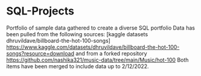 # SQL-Projects
Portfolio of sample data gathered to create a diverse SQL portfolio
Data has been pulled from the following sources: 
[kaggle datasets dhruvildave/billboard-the-hot-100-songs]
https://www.kaggle.com/datasets/dhruvildave/billboard-the-hot-100-songs?resource=download
and from a forked repository https://github.com/nashika321/music-data/tree/main/Music/hot-100
Both items have been merged to include data up to 2/12/2022. 
